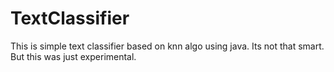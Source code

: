 TextClassifier
==============
This is simple text classifier based on knn algo using java. Its not that smart. But this was just experimental.
